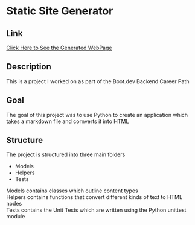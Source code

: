 # Static Site Generator

## Link
[Click Here to See the Generated WebPage](https://sshaheen.github.io/static-site-generator)

## Description

This is a project I worked on as part of the Boot.dev Backend Career Path

## Goal

The goal of this project was to use Python to create an application which
takes a markdown file and cornverts it into HTML

## Structure

The project is structured into three main folders

- Models
- Helpers
- Tests

Models contains classes which outline content types  
Helpers contains functions that convert different kinds of text to HTML nodes  
Tests contains the Unit Tests which are written using the Python unittest module

